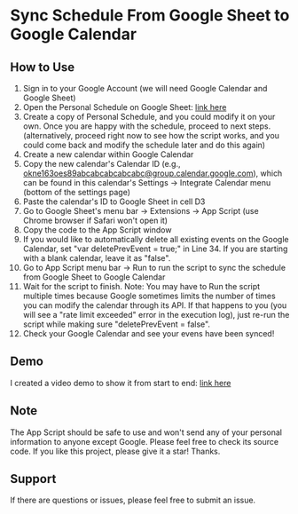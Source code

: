 # Sync Schedule From Google Sheet to Google Calendar

## How to Use
1. Sign in to your Google Account (we will need Google Calendar and Google Sheet)
2. Open the Personal Schedule on Google Sheet: [link here](https://docs.google.com/spreadsheets/d/1wSM7UDevdz1CKo2oDK4BEM9WT5cxNhAyf1XmFIZLOlU/edit?usp=sharing)
3. Create a copy of Personal Schedule, and you could modify it on your own. Once you are happy with the schedule, proceed to next steps. (alternatively, proceed right now to see how the script works, and you could come back and modify the schedule later and do this again)
4. Create a new calendar within Google Calendar
5. Copy the new calendar's Calendar ID (e.g., okne163oes89abcabcabcabcabc@group.calendar.google.com), which can be found in this calendar's Settings -> Integrate Calendar menu (bottom of the settings page)
6. Paste the calendar's ID to Google Sheet in cell D3
7. Go to Google Sheet's menu bar -> Extensions -> App Script (use Chrome browser if Safari won't open it)
8. Copy the code to the App Script window
9. If you would like to automatically delete all existing events on the Google Calendar, set "var deletePrevEvent = true;" in Line 34. If you are starting with a blank calendar, leave it as "false".
10. Go to App Script menu bar -> Run to run the script to sync the schedule from Google Sheet to Google Calendar
11. Wait for the script to finish. Note: You may have to Run the script multiple times because Google sometimes limits the number of times you can modify the calendar through its API. If that happens to you (you will see a "rate limit exceeded" error in the execution log), just re-run the script while making sure "deletePrevEvent = false".
12. Check your Google Calendar and see your evens have been synced!

## Demo
I created a video demo to show it from start to end: [link here](https://drive.google.com/file/d/16B8mNdyaBpBOszty2FdFLdfatsqPSJV7/view?usp=sharing)

## Note
The App Script should be safe to use and won't send any of your personal information to anyone except Google. Please feel free to check its source code. If you like this project, please give it a star! Thanks.

## Support
If there are questions or issues, please feel free to submit an issue.

